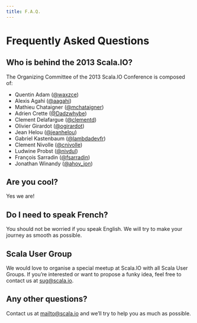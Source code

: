 ```yaml
---
title: F.A.Q.
---
```


# Frequently Asked Questions

Who is behind the 2013 Scala.IO?
-------------------------
The Organizing Committee of the 2013 Scala.IO Conference is composed of:

* Quentin Adam ([@waxzce](http://twitter.com/waxzce))
* Alexis Agahi ([@aagahi](http://twitter.com/aagahi))
* Mathieu Chataigner ([@mchataigner](http://twitter.com/mchataigner))
* Adrien Crette ([@Dadzwhybe](http://twitter.com/Dadzwhybe))
* Clement Delafargue ([@clementd](http://twitter.com/clementd))
* Olivier Girardot ([@ogirardot](http://twitter.com/ogirardot))
* Jean Helou ([@jeanhelou](http://twitter.com/jeanhelou))
* Gabriel Kastenbaum ([@lambdadevfr](http://twitter.com/lambdadevfr))
* Clement Nivolle ([@cnivolle](http://twitter.com/cnivolle))
* Ludwine Probst ([@nivdul](http://twitter.com/nivdul))
* François Sarradin ([@fsarradin](http://twitter.com/fsarradin))
* Jonathan Winandy ([@ahoy_jon](http://twitter.com/ahoy_jon))

Are you cool?
---------------------------
Yes we are!

Do I need to speak French?
---------------------------
You should not be worried if you speak English. We will try to make your journey as smooth as possible.

Scala User Group
---------------------------

We would love to organise a special meetup at Scala.IO with all Scala User Groups. If you’re interested or want to propose a funky idea, feel free to contact us at [sug@scala.io](mailto:sug@scala.io).

Any other questions?
---------------------------
Contact us at [mailto@scala.io](mailto:contact@scala.io) and we’ll try to help you as much as possible.
